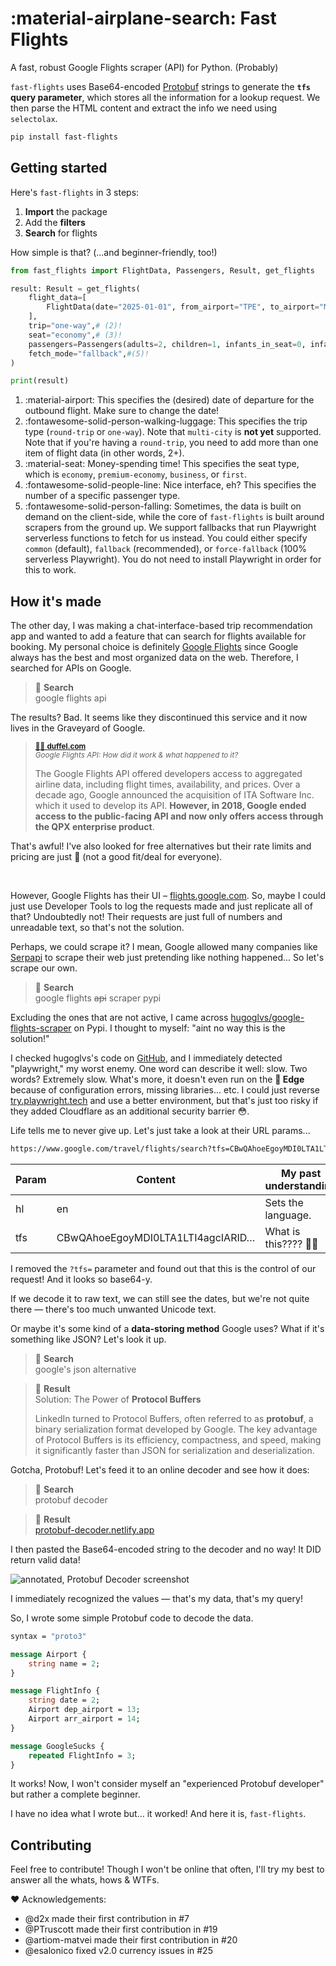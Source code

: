 # :material-airplane-search: Fast Flights
A fast, robust Google Flights scraper (API) for Python. (Probably)

`fast-flights` uses Base64-encoded [Protobuf](https://developers.google.com/protocol-buffers) strings to generate the **`tfs` query parameter**, which stores all the information for a lookup request. We then parse the HTML content and extract the info we need using `selectolax`.

```sh
pip install fast-flights
```

## Getting started
Here's `fast-flights` in 3 steps:

1. **Import** the package
2. Add the **filters**
3. **Search** for flights

How simple is that? (...and beginner-friendly, too!)

```python
from fast_flights import FlightData, Passengers, Result, get_flights

result: Result = get_flights(
    flight_data=[
        FlightData(date="2025-01-01", from_airport="TPE", to_airport="MYJ")# (1)!
    ],
    trip="one-way",# (2)!
    seat="economy",# (3)!
    passengers=Passengers(adults=2, children=1, infants_in_seat=0, infants_on_lap=0),# (4)!
    fetch_mode="fallback",#(5)!
)

print(result)
```

1. :material-airport: This specifies the (desired) date of departure for the outbound flight. Make sure to change the date!
2. :fontawesome-solid-person-walking-luggage: This specifies the trip type (`round-trip` or `one-way`). Note that `multi-city` is **not yet** supported. Note that if you're having a `round-trip`, you need to add more than one item of flight data (in other words, 2+).
3. :material-seat: Money-spending time! This specifies the seat type, which is `economy`, `premium-economy`, `business`, or `first`.
4. :fontawesome-solid-people-line: Nice interface, eh? This specifies the number of a specific passenger type.
5. :fontawesome-solid-person-falling: Sometimes, the data is built on demand on the client-side, while the core of `fast-flights` is built around scrapers from the ground up. We support fallbacks that run Playwright serverless functions to fetch for us instead. You could either specify `common` (default), `fallback` (recommended), or `force-fallback` (100% serverless Playwright). You do not need to install Playwright in order for this to work.

## How it's made

The other day, I was making a chat-interface-based trip recommendation app and wanted to add a feature that can search for flights available for booking. My personal choice is definitely [Google Flights](https://flights.google.com) since Google always has the best and most organized data on the web. Therefore, I searched for APIs on Google.

> 🔎 **Search** <br />
> google flights api

The results? Bad. It seems like they discontinued this service and it now lives in the Graveyard of Google.

> <sup><a href="https://duffel.com/blog/google-flights-api" target="_blank">🧏‍♂️ <b>duffel.com</b></a></sup><br />
> <sup><i>Google Flights API: How did it work & what happened to it?</i></b>
>
> The Google Flights API offered developers access to aggregated airline data, including flight times, availability, and prices. Over a decade ago, Google announced the acquisition of ITA Software Inc. which it used to develop its API. **However, in 2018, Google ended access to the public-facing API and now only offers access through the QPX enterprise product**.

That's awful! I've also looked for free alternatives but their rate limits and pricing are just 😬 (not a good fit/deal for everyone).

<br />

However, Google Flights has their UI – [flights.google.com](https://flights.google.com). So, maybe I could just use Developer Tools to log the requests made and just replicate all of that? Undoubtedly not! Their requests are just full of numbers and unreadable text, so that's not the solution.

Perhaps, we could scrape it? I mean, Google allowed many companies like [Serpapi](https://google.com/search?q=serpapi) to scrape their web just pretending like nothing happened... So let's scrape our own.

> 🔎 **Search** <br />
> google flights <s>api</s> scraper pypi

Excluding the ones that are not active, I came across [hugoglvs/google-flights-scraper](https://pypi.org/project/google-flights-scraper) on Pypi. I thought to myself: "aint no way this is the solution!"

I checked hugoglvs's code on [GitHub](https://github.com/hugoglvs/google-flights-scraper), and I immediately detected "playwright," my worst enemy. One word can describe it well: slow. Two words? Extremely slow. What's more, it doesn't even run on the **🗻 Edge** because of configuration errors, missing libraries... etc. I could just reverse [try.playwright.tech](https://try.playwright.tech) and use a better environment, but that's just too risky if they added Cloudflare as an additional security barrier 😳.

Life tells me to never give up. Let's just take a look at their URL params...

```markdown
https://www.google.com/travel/flights/search?tfs=CBwQAhoeEgoyMDI0LTA1LTI4agcIARIDVFBFcgcIARIDTVlKGh4SCjIwMjQtMDUtMzBqBwgBEgNNWUpyBwgBEgNUUEVAAUgBcAGCAQsI____________AZgBAQ&hl=en
```

| Param | Content | My past understanding |
|-------|---------|-----------------------|
| hl    | en      | Sets the language.    |
| tfs   | CBwQAhoeEgoyMDI0LTA1LTI4agcIARID… | What is this???? 🤮🤮 |

I removed the `?tfs=` parameter and found out that this is the control of our request! And it looks so base64-y.

If we decode it to raw text, we can still see the dates, but we're not quite there — there's too much unwanted Unicode text.

Or maybe it's some kind of a **data-storing method** Google uses? What if it's something like JSON? Let's look it up.

> 🔎 **Search** <br />
> google's json alternative

> 🐣 **Result**<br />
> Solution: The Power of **Protocol Buffers**
> 
> LinkedIn turned to Protocol Buffers, often referred to as **protobuf**, a binary serialization format developed by Google. The key advantage of Protocol Buffers is its efficiency, compactness, and speed, making it significantly faster than JSON for serialization and deserialization.

Gotcha, Protobuf! Let's feed it to an online decoder and see how it does:

> 🔎 **Search** <br />
> protobuf decoder

> 🐣 **Result**<br />
> [protobuf-decoder.netlify.app](https://protobuf-decoder.netlify.app)

I then pasted the Base64-encoded string to the decoder and no way! It DID return valid data!

![annotated, Protobuf Decoder screenshot](https://github.com/AWeirdDev/flights/assets/90096971/77dfb097-f961-4494-be88-3640763dbc8c)

I immediately recognized the values — that's my data, that's my query!

So, I wrote some simple Protobuf code to decode the data.

```protobuf
syntax = "proto3"

message Airport {
    string name = 2;
}

message FlightInfo {
    string date = 2;
    Airport dep_airport = 13;
    Airport arr_airport = 14;
}

message GoogleSucks {
    repeated FlightInfo = 3;
}
```

It works! Now, I won't consider myself an "experienced Protobuf developer" but rather a complete beginner.

I have no idea what I wrote but... it worked! And here it is, `fast-flights`.


## Contributing

Feel free to contribute! Though I won't be online that often, I'll try my best to answer all the whats, hows & WTFs.

:heart: Acknowledgements:

- @d2x made their first contribution in #7
- @PTruscott made their first contribution in #19
- @artiom-matvei made their first contribution in #20
- @esalonico fixed v2.0 currency issues in #25
